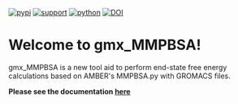 [![pypi](https://img.shields.io/pypi/v/gmx-MMPBSA)](https://pypi.org/project/gmx-MMPBSA/)
[![support](https://img.shields.io/badge/support-JetBrains-brightgreen)](https://www.jetbrains.com/?from=gmx_MMPBSA)
[![python](https://img.shields.io/badge/python-v3.x-blue)]()
[![DOI](https://zenodo.org/badge/295050575.svg)](https://zenodo.org/badge/latestdoi/295050575)

# Welcome to gmx_MMPBSA!
gmx_MMPBSA is a new tool aid to perform end-state free energy calculations based on AMBER's MMPBSA.py with GROMACS files.

**Please see the documentation [here](https://valdes-tresanco-ms.github.io/gmx_MMPBSA/)**